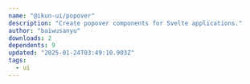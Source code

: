```yaml
---
name: "@ikun-ui/popover"
description: "Create popover components for Svelte applications."
author: "baiwusanyu"
downloads: 2
dependents: 9
updated: "2025-01-24T03:49:10.903Z"
tags: 
  - ui
---
```

